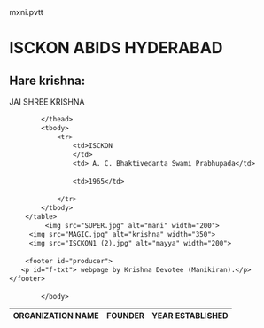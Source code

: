 <html>
    <head>
        mxni.pvtt
    </head>
    <body style="background:url('pot.gif'); background-position:center; background-repeat:no-repeat ; background-attachment: fixed; background-size: cover ;"> 
        <h1>ISCKON ABIDS HYDERABAD</h1>
        <h2>Hare krishna:</h2>
        <nav>JAI SHREE KRISHNA</nav>
        <table> 
            <thead>
                <th>ORGANIZATION NAME
                </th>
                <th>FOUNDER</th>
                <th>YEAR ESTABLISHED</th>
               
               
            </thead>
            <tbody>
                <tr>
                    <td>ISCKON
                    </td>
                    <td> A. C. Bhaktivedanta Swami Prabhupada</td>
                    
                    <td>1965</td>
                    
                </tr>
            </tbody>
        </table> 
             <img src="SUPER.jpg" alt="mani" width="200">
         <img src="MAGIC.jpg" alt="krishna" width="350">
         <img src="ISCKON1 (2).jpg" alt="mayya" width="200">
        
        <footer id="producer">
       <p id="f-txt"> webpage by Krishna Devotee (Manikiran).</p>
    </footer>
         
            </body>
</html>
